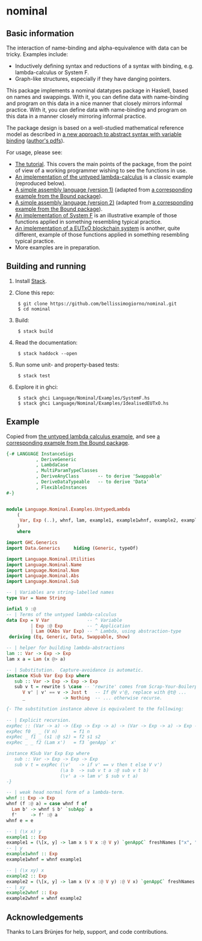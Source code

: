 # nominal

## Basic information

The interaction of name-binding and alpha-equivalence with data can be tricky.  Examples include:

* Inductively defining syntax and reductions of a syntax with binding, e.g. lambda-calculus or System F.
* Graph-like structures, especially if they have danging pointers.

This package implements a nominal datatypes package in Haskell, based on names and swappings.  With it, you can define data with name-binding and program on this data in a nice manner that closely mirrors informal practice. 
With it, you can define data with name-binding and program on this data in a manner closely mirroring informal practice.

The package design is based on a well-studied mathematical reference model as described in [a new approach to abstract syntax with variable binding](https://link.springer.com/article/10.1007/s001650200016) ([author's pdfs](http://www.gabbay.org.uk/papers.html#newaas-jv)).

For usage, please see: 

* [The tutorial](https://github.com/bellissimogiorno/nominal/blob/master/src/Language/Nominal/Examples/Tutorial.hs).  This covers the main points of the package, from the point of view of a working programmer wishing to see the functions in use.  
* [An implementation of the untyped lambda-calculus](https://github.com/bellissimogiorno/nominal/blob/master/src/Language/Nominal/Examples/UntypedLambda.hs) is a classic example (reproduced below).
* [A simple assembly language (version 1)](https://github.com/bellissimogiorno/nominal/blob/master/src/Language/Nominal/Examples/Assembly1.hs) (adapted from [a corresponding example from the Bound package](https://github.com/ekmett/bound/blob/master/examples/Imperative.hs)).  
* [A simple assembly language (version 2)](https://github.com/bellissimogiorno/nominal/blob/master/src/Language/Nominal/Examples/Assembly2.hs) (adapted from [a corresponding example from the Bound package](https://github.com/ekmett/bound/blob/master/examples/Imperative.hs)).  
* [An implementation of System F](https://github.com/bellissimogiorno/nominal/blob/master/src/Language/Nominal/Examples/SystemF.hs) is an illustrative example of those functions applied in something resembling typical practice.
* [An implementation of a EUTxO blockchain system](https://github.com/bellissimogiorno/nominal/blob/master/src/Language/Nominal/Examples/IdealisedEUTxO.hs) is another, quite different, example of those functions applied in something resembling typical practice.
* More examples are in preparation. 


## Building and running

1. Install [Stack](https://github.com/commercialhaskell/stack).

2. Clone this repo:

        $ git clone https://github.com/bellissimogiorno/nominal.git
        $ cd nominal 

3. Build:

        $ stack build 

4. Read the documentation:

        $ stack haddock --open 

5. Run some unit- and property-based tests: 

        $ stack test 

5. Explore it in ghci:

        $ stack ghci Language/Nominal/Examples/SystemF.hs 
        $ stack ghci Language/Nominal/Examples/IdealisedEUTxO.hs 

## Example

Copied from [the untyped lambda calculus example](https://github.com/bellissimogiorno/nominal/blob/master/src/Language/Nominal/Examples/UntypedLambda.hs), and see [a corresponding example from the Bound package](https://hackage.haskell.org/package/bound).  

```haskell
{-# LANGUAGE InstanceSigs          
           , DeriveGeneric         
           , LambdaCase 
           , MultiParamTypeClasses 
           , DeriveAnyClass       -- to derive 'Swappable' 
           , DeriveDataTypeable   -- to derive 'Data' 
           , FlexibleInstances     
#-}


module Language.Nominal.Examples.UntypedLambda
    ( 
     Var, Exp (..), whnf, lam, example1, example1whnf, example2, example2whnf 
    )
    where

import GHC.Generics
import Data.Generics     hiding (Generic, typeOf)

import Language.Nominal.Utilities
import Language.Nominal.Name 
import Language.Nominal.Nom
import Language.Nominal.Abs 
import Language.Nominal.Sub 

-- | Variables are string-labelled names
type Var = Name String 

infixl 9 :@
-- | Terms of the untyped lambda-calculus 
data Exp = V Var              -- ^ Variable 
         | Exp :@ Exp         -- ^ Application 
         | Lam (KAbs Var Exp) -- ^ Lambda, using abstraction-type 
 deriving (Eq, Generic, Data, Swappable, Show)

-- | helper for building lambda-abstractions 
lam :: Var -> Exp -> Exp 
lam x a = Lam (x @> a)

-- | Substitution.  Capture-avoidance is automatic.
instance KSub Var Exp Exp where
   sub :: Var -> Exp -> Exp -> Exp 
   sub v t = rewrite $ \case -- 'rewrite' comes from Scrap-Your-Boilerplate generics.  It goes automatically under the binder. 
      V v' | v' == v -> Just t   -- If @V v'@, replace with @t@ ... 
      _              -> Nothing  -- ... otherwise recurse.

{- The substitution instance above is equivalent to the following:
 
-- | Explicit recursion.     
expRec :: (Var -> a) -> (Exp -> Exp -> a) -> (Var -> Exp -> a) -> Exp -> a 
expRec f0 _ _ (V n)      = f1 n
expRec _ f1 _ (s1 :@ s2) = f2 s1 s2
expRec _ _ f2 (Lam x')   = f3 `genApp` x' 

instance KSub Var Exp Exp where
   sub :: Var -> Exp -> Exp -> Exp 
   sub v t = expRec (\v'   -> if v' == v then t else V v') 
                    (\a b  -> sub v t a :@ sub v t b) 
                    (\v' a -> lam v' $ sub v t a)
-}

-- | weak head normal form of a lambda-term.
whnf :: Exp -> Exp 
whnf (f :@ a) = case whnf f of
  Lam b' -> whnf $ b' `subApp` a  
  f'     -> f' :@ a
whnf e = e

-- | (\x x) y
example1 :: Exp
example1 = (\[x, y] -> lam x $ V x :@ V y) `genAppC` freshNames ["x", "y"] 
-- | y
example1whnf :: Exp
example1whnf = whnf example1

-- | (\x xy) x
example2 :: Exp
example2 = (\[x, y] -> lam x (V x :@ V y) :@ V x) `genAppC` freshNames ["x", "y"] 
-- | xy
example2whnf :: Exp
example2whnf = whnf example2
```

## Acknowledgements

Thanks to Lars Brünjes for help, support, and code contributions. 
